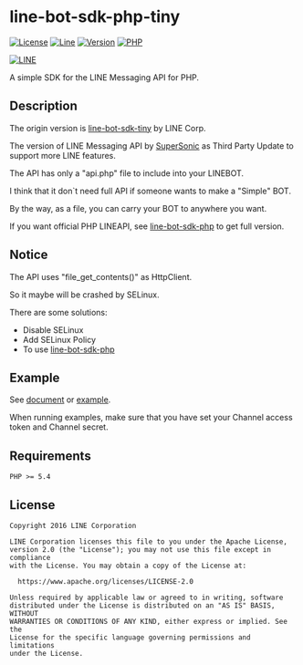 line-bot-sdk-php-tiny
==
[![License](https://img.shields.io/badge/license-Apache--2.0-FF3333.svg)](LICENSE) [![Line](https://img.shields.io/badge/lineapi-v2-00DD77.svg)](https://developers.line.me) [![Version](https://img.shields.io/badge/version-2.2-00BBFF.svg)](https://github.com/supersonictw/line-bot-sdk-php-tiny) [![PHP](https://img.shields.io/badge/php-5.x-B94FFF.svg)](https://php.net)

[![LINE](https://lineofficial.blogimg.jp/tw/imgs/2/2/22f62401.png)](https://line.me)

A simple SDK  for the LINE Messaging API for PHP.

Description
--

The origin version is [line-bot-sdk-tiny](https://github.com/line/line-bot-sdk-php/tree/master/line-bot-sdk-tiny) by LINE Corp.

The version of LINE Messaging API by [SuperSonic](https://randychen.tk) as Third Party Update to support more LINE features.

The API has only a "api.php" file to include into your LINEBOT.

I think that it don`t need full API if someone wants to make a "Simple" BOT.

By the way, as a file, you can carry your BOT to anywhere you want.

If you want official PHP LINEAPI, see [line-bot-sdk-php](https://github.com/line/line-bot-sdk-php) to get full version.

Notice
--
The API uses "file_get_contents()" as HttpClient.

So it maybe will be crashed by SELinux.

There are some solutions:
+ Disable SELinux
+ Add SELinux Policy
+ To use [line-bot-sdk-php](https://github.com/line/line-bot-sdk-php)

Example
--

See [document](https://supersonictw.github.io/line-bot-sdk-php-tiny/) or [example](./example/).

When running examples, make sure that you have set your Channel access token and Channel secret.

Requirements
--

    PHP >= 5.4

License
--

```
Copyright 2016 LINE Corporation

LINE Corporation licenses this file to you under the Apache License,
version 2.0 (the "License"); you may not use this file except in compliance
with the License. You may obtain a copy of the License at:

  https://www.apache.org/licenses/LICENSE-2.0

Unless required by applicable law or agreed to in writing, software
distributed under the License is distributed on an "AS IS" BASIS, WITHOUT
WARRANTIES OR CONDITIONS OF ANY KIND, either express or implied. See the
License for the specific language governing permissions and limitations
under the License.
```
